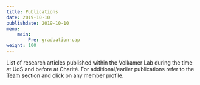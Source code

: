```yaml
---
title: Publications
date: 2019-10-10
publishdate: 2019-10-10
menu:
    main:
        Pre: graduation-cap
weight: 100
---
```


List of research articles published within the Volkamer Lab during the time at UdS and before at Charité. For additional/earlier publications refer to the [Team](/team) section and click on any member profile.
